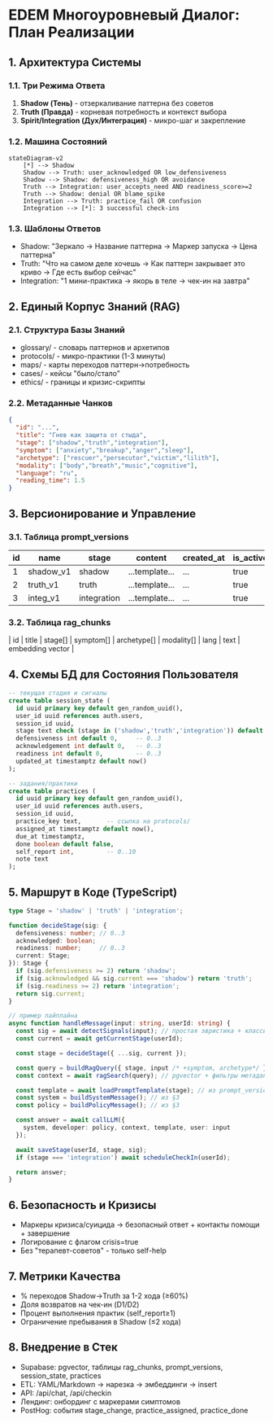 # EDEM Многоуровневый Диалог: План Реализации

## 1. Архитектура Системы

### 1.1. Три Режима Ответа

1. **Shadow (Тень)** - отзеркаливание паттерна без советов
2. **Truth (Правда)** - корневая потребность и контекст выбора
3. **Spirit/Integration (Дух/Интеграция)** - микро-шаг и закрепление

### 1.2. Машина Состояний

```
stateDiagram-v2
    [*] --> Shadow
    Shadow --> Truth: user_acknowledged OR low_defensiveness
    Shadow --> Shadow: defensiveness_high OR avoidance
    Truth --> Integration: user_accepts_need AND readiness_score>=2
    Truth --> Shadow: denial OR blame_spike
    Integration --> Truth: practice_fail OR confusion
    Integration --> [*]: 3 successful check-ins
```

### 1.3. Шаблоны Ответов

- Shadow: "Зеркало → Название паттерна → Маркер запуска → Цена паттерна"
- Truth: "Что на самом деле хочешь → Как паттерн закрывает это криво → Где есть выбор сейчас"
- Integration: "1 мини-практика → якорь в теле → чек-ин на завтра"

## 2. Единый Корпус Знаний (RAG)

### 2.1. Структура Базы Знаний

- glossary/ - словарь паттернов и архетипов
- protocols/ - микро-практики (1-3 минуты)
- maps/ - карты переходов паттерн→потребность
- cases/ - кейсы "было/стало"
- ethics/ - границы и кризис-скрипты

### 2.2. Метаданные Чанков

```json
{
  "id": "...",
  "title": "Гнев как защита от стыда",
  "stage": ["shadow","truth","integration"],
  "symptom": ["anxiety","breakup","anger","sleep"],
  "archetype": ["rescuer","persecutor","victim","lilith"],
  "modality": ["body","breath","music","cognitive"],
  "language": "ru",
  "reading_time": 1.5
}
```

## 3. Версионирование и Управление

### 3.1. Таблица prompt_versions

| id | name | stage | content | created_at | is_active |
|----|------|-------|---------|------------|-----------|
| 1 | shadow_v1 | shadow | ...template... | ... | true |
| 2 | truth_v1 | truth | ...template... | ... | true |
| 3 | integ_v1 | integration | ...template... | ... | true |

### 3.2. Таблица rag_chunks

| id | title | stage[] | symptom[] | archetype[] | modality[] | lang | text | embedding vector |

## 4. Схемы БД для Состояния Пользователя

```sql
-- текущая стадия и сигналы
create table session_state (
  id uuid primary key default gen_random_uuid(),
  user_id uuid references auth.users,
  session_id uuid,
  stage text check (stage in ('shadow','truth','integration')) default 'shadow',
  defensiveness int default 0,     -- 0..3
  acknowledgement int default 0,   -- 0..3
  readiness int default 0,         -- 0..3
  updated_at timestamptz default now()
);

-- задания/практики
create table practices (
  id uuid primary key default gen_random_uuid(),
  user_id uuid references auth.users,
  session_id uuid,
  practice_key text,       -- ссылка на protocols/
  assigned_at timestamptz default now(),
  due_at timestamptz,
  done boolean default false,
  self_report int,         -- 0..10
  note text
);
```

## 5. Маршрут в Коде (TypeScript)

```typescript
type Stage = 'shadow' | 'truth' | 'integration';

function decideStage(sig: {
  defensiveness: number; // 0..3
  acknowledged: boolean;
  readiness: number;     // 0..3
  current: Stage;
}): Stage {
  if (sig.defensiveness >= 2) return 'shadow';
  if (sig.acknowledged && sig.current === 'shadow') return 'truth';
  if (sig.readiness >= 2) return 'integration';
  return sig.current;
}

// пример пайплайна
async function handleMessage(input: string, userId: string) {
  const sig = await detectSignals(input); // простая эвристика + классификатор
  const current = await getCurrentStage(userId);

  const stage = decideStage({ ...sig, current });

  const query = buildRagQuery({ stage, input /* +symptom, archetype*/ });
  const context = await ragSearch(query); // pgvector + фильтры метаданных

  const template = await loadPromptTemplate(stage); // из prompt_versions
  const system = buildSystemMessage(); // из §3
  const policy = buildPolicyMessage(); // из §3

  const answer = await callLLM({
    system, developer: policy, context, template, user: input
  });

  await saveStage(userId, stage, sig);
  if (stage === 'integration') await scheduleCheckIn(userId);

  return answer;
}
```

## 6. Безопасность и Кризисы

- Маркеры кризиса/суицида → безопасный ответ + контакты помощи + завершение
- Логирование с флагом crisis=true
- Без "терапевт-советов" - только self-help

## 7. Метрики Качества

- % переходов Shadow→Truth за 1-2 хода (≥60%)
- Доля возвратов на чек-ин (D1/D2)
- Процент выполнения практик (self_report≥1)
- Ограничение пребывания в Shadow (≤2 хода)

## 8. Внедрение в Стек

- Supabase: pgvector, таблицы rag_chunks, prompt_versions, session_state, practices
- ETL: YAML/Markdown → нарезка → эмбеддинги → insert
- API: /api/chat, /api/checkin
- Лендинг: онбординг с маркерами симптомов
- PostHog: события stage_change, practice_assigned, practice_done
